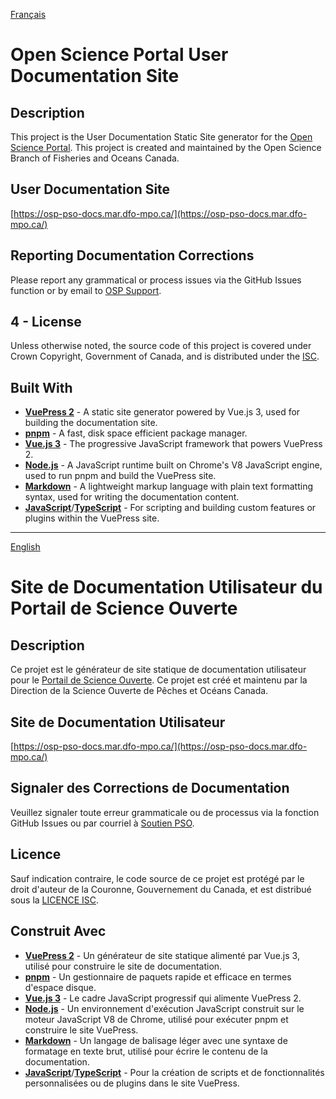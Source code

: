 [Français](#Site-de-documentation-utilisateur-du-Portail-de-Science-Ouverte)
# Open Science Portal User Documentation Site

## Description
This project is the User Documentation Static Site generator for the [Open
Science Portal](https://github.com/dfo-osdt/osp). This project is created and
maintained by the Open Science Branch of Fisheries and Oceans Canada.

## User Documentation Site
[https://osp-pso-docs.mar.dfo-mpo.ca/](https://osp-pso-docs.mar.dfo-mpo.ca/)

## Reporting Documentation Corrections
Please report any grammatical or process issues via the GitHub Issues function
or by email to [OSP Support](DFO.OpenScience-ScienceOuverte.MPO@dfo-mpo.gc.ca).

## 4 - License
Unless otherwise noted, the source code of this project is covered under Crown
Copyright, Government of Canada, and is distributed under the [ISC](LICENSE).

## Built With
- [**VuePress 2**](https://v2.vuepress.vuejs.org/) - A static site generator powered by Vue.js 3, used for building the documentation site.
- [**pnpm**](https://pnpm.io/) - A fast, disk space efficient package manager.
- [**Vue.js 3**](https://vuejs.org/) - The progressive JavaScript framework that powers VuePress 2.
- [**Node.js**](https://nodejs.org/en) - A JavaScript runtime built on Chrome's V8 JavaScript engine, used to run pnpm and build the VuePress site.
- [**Markdown**](https://www.markdownguide.org/) - A lightweight markup language with plain text formatting syntax, used for writing the documentation content.
- [**JavaScript**](https://developer.mozilla.org/en-US/docs/Web/JavaScript)/[**TypeScript**](https://www.typescriptlang.org/) - For scripting and building custom features or plugins within the VuePress site.

___
[English](#Open-Science-Portal-User-Documentation-Site)
# Site de Documentation Utilisateur du Portail de Science Ouverte

## Description
Ce projet est le générateur de site statique de documentation utilisateur pour le [Portail de Science Ouverte](https://github.com/dfo-osdt/osp). Ce projet est créé et maintenu par la Direction de la Science Ouverte de Pêches et Océans Canada.

## Site de Documentation Utilisateur
[https://osp-pso-docs.mar.dfo-mpo.ca/](https://osp-pso-docs.mar.dfo-mpo.ca/)

## Signaler des Corrections de Documentation
Veuillez signaler toute erreur grammaticale ou de processus via la fonction GitHub Issues ou par courriel à [Soutien PSO](DFO.OpenScience-ScienceOuverte.MPO@dfo-mpo.gc.ca).

## Licence
Sauf indication contraire, le code source de ce projet est protégé par le droit d'auteur de la Couronne, Gouvernement du Canada, et est distribué sous la [LICENCE ISC](LICENSE).

## Construit Avec
- [**VuePress 2**](https://v2.vuepress.vuejs.org/) - Un générateur de site statique alimenté par Vue.js 3, utilisé pour construire le site de documentation.
- [**pnpm**](https://pnpm.io/) - Un gestionnaire de paquets rapide et efficace en termes d'espace disque.
- [**Vue.js 3**](https://vuejs.org/) - Le cadre JavaScript progressif qui alimente VuePress 2.
- [**Node.js**](https://nodejs.org/en) - Un environnement d'exécution JavaScript construit sur le moteur JavaScript V8 de Chrome, utilisé pour exécuter pnpm et construire le site VuePress.
- [**Markdown**](https://www.markdownguide.org/) - Un langage de balisage léger avec une syntaxe de formatage en texte brut, utilisé pour écrire le contenu de la documentation.
- [**JavaScript**](https://developer.mozilla.org/en-US/docs/Web/JavaScript)/[**TypeScript**](https://www.typescriptlang.org/) - Pour la création de scripts et de fonctionnalités personnalisées ou de plugins dans le site VuePress.
